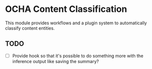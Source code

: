 # OCHA Content Classification

This module provides workflows and a plugin system to automatically classify content entities.

## TODO

- [ ] Provide hook so that it's possible to do something more with the inference output like saving the summary?
